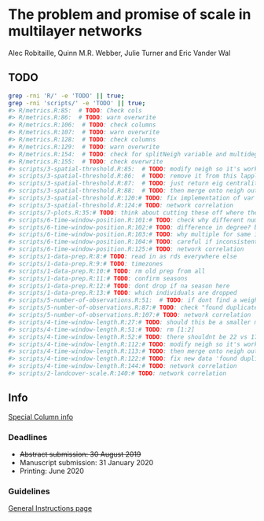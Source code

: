 
<!-- README.md is generated from README.Rmd. Please edit that file -->

<!-- badges: start -->

<!-- badges: end -->

# The problem and promise of scale in multilayer networks

Alec Robitaille, Quinn M.R. Webber, Julie Turner and Eric Vander Wal

## TODO

``` bash
grep -rni 'R/' -e 'TODO' || true;
grep -rni 'scripts/' -e 'TODO' || true;
#> R/metrics.R:85:  # TODO: Check cols
#> R/metrics.R:86:  # TODO: warn overwrite 
#> R/metrics.R:106:  # TODO: check columns
#> R/metrics.R:107:  # TODO: warn overwrite
#> R/metrics.R:128:  # TODO: check columns
#> R/metrics.R:129:  # TODO: warn overwrite
#> R/metrics.R:154:  # TODO: check for splitNeigh variable and multidegree
#> R/metrics.R:155:  # TODO: check overwrite
#> scripts/3-spatial-threshold.R:85:  # TODO: modify neigh so it's working on a by
#> scripts/3-spatial-threshold.R:86:  # TODO: remove it from this lapply and merge afterwards
#> scripts/3-spatial-threshold.R:87:  # TODO: just return eig centrality and network correlation etc
#> scripts/3-spatial-threshold.R:88:  # TODO: then merge onto neigh output from above
#> scripts/3-spatial-threshold.R:120:# TODO: fix implementation of var
#> scripts/3-spatial-threshold.R:124:# TODO: network correlation
#> scripts/7-plots.R:35:# TODO: think about cutting these off where they settle and including extended versions in supplemental
#> scripts/6-time-window-position.R:101:# TODO: check why different number of individuals as seasons move
#> scripts/6-time-window-position.R:102:# TODO: difference in degree? between seasons
#> scripts/6-time-window-position.R:103:# TODO: why multiple for same individual
#> scripts/6-time-window-position.R:104:# TODO: careful if inconsistent number of individuals
#> scripts/6-time-window-position.R:125:# TODO: network correlation
#> scripts/1-data-prep.R:8:# TODO: read in as rds everywhere else
#> scripts/1-data-prep.R:9:# TODO: timezones
#> scripts/1-data-prep.R:10:# TODO: rm old prep from all
#> scripts/1-data-prep.R:11:# TODO: confirm seasons
#> scripts/1-data-prep.R:12:# TODO: dont drop if na season here
#> scripts/1-data-prep.R:13:# TODO: which individuals are dropped
#> scripts/5-number-of-observations.R:51:  # TODO: if dont find a weighted, then this is not needed and you can pull neigh out on a by.
#> scripts/5-number-of-observations.R:87:# TODO: check "found duplicate id in a timegroup and/or splitBy - does your group_times threshold match the fix rate?"
#> scripts/5-number-of-observations.R:107:# TODO: network correlation
#> scripts/4-time-window-length.R:27:# TODO: should this be a smaller min window size?
#> scripts/4-time-window-length.R:51:# TODO: rm [1:2]
#> scripts/4-time-window-length.R:52:# TODO: there shouldnt be 22 vs 17... 
#> scripts/4-time-window-length.R:112:# TODO: modify neigh so it's working on a by
#> scripts/4-time-window-length.R:113:# TODO: then merge onto neigh output from above
#> scripts/4-time-window-length.R:122:# TODO: fix new data 'found duplicate id in a timegroup and/or splitBy - does your group_times threshold match the fix rate?'
#> scripts/4-time-window-length.R:144:# TODO: network correlation
#> scripts/2-landcover-scale.R:140:# TODO: network correlation
```

## Info

[Special Column
info](https://academic.oup.com/CZ/pages/animal_social_system)

### Deadlines

  - ~~Abstract submission: 30 August 2019~~
  - Manuscript submission: 31 January 2020
  - Printing: June 2020

### Guidelines

[General Instructions
page](https://academic.oup.com/cz/pages/General_Instructions)
